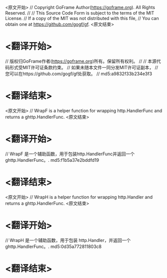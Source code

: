 
<原文开始>
// Copyright GoFrame Author(https://goframe.org). All Rights Reserved.
//
// This Source Code Form is subject to the terms of the MIT License.
// If a copy of the MIT was not distributed with this file,
// You can obtain one at https://github.com/gogf/gf.
<原文结束>

# <翻译开始>
// 版权归GoFrame作者(https://goframe.org)所有。保留所有权利。
//
// 本源代码形式受MIT许可证条款约束。
// 如果未随本文件一同分发MIT许可证副本，
// 您可以在https://github.com/gogf/gf处获取。
// md5:a9832f33b234e3f3
# <翻译结束>


<原文开始>
// WrapF is a helper function for wrapping http.HandlerFunc and returns a ghttp.HandlerFunc.
<原文结束>

# <翻译开始>
// WrapF 是一个辅助函数，用于包装http.HandlerFunc并返回一个ghttp.HandlerFunc。. md5:f1b5a37e2bddfd19
# <翻译结束>


<原文开始>
// WrapH is a helper function for wrapping http.Handler and returns a ghttp.HandlerFunc.
<原文结束>

# <翻译开始>
// WrapH 是一个辅助函数，用于包装 http.Handler，并返回一个 ghttp.HandlerFunc。. md5:0d35a772811803c8
# <翻译结束>


